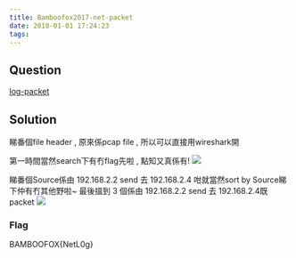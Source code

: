```yaml
---
title: Bamboofox2017-net-packet
date: 2018-01-01 17:24:23
tags:
---
```


## Question
[log-packet](log-packet)

## Solution

睇番個file header , 原來係pcap file , 所以可以直接用wireshark開

第一時間當然search下有冇flag先啦 , 點知又真係有!
![](img1.png)

睇番個Source係由 192.168.2.2 send 去 192.168.2.4
咁就當然sort by Source睇下仲有冇其他野啦~
最後搵到 3 個係由 192.168.2.2 send 去 192.168.2.4既packet
![](img2.png)

### Flag
BAMBOOFOX{NetL0g}